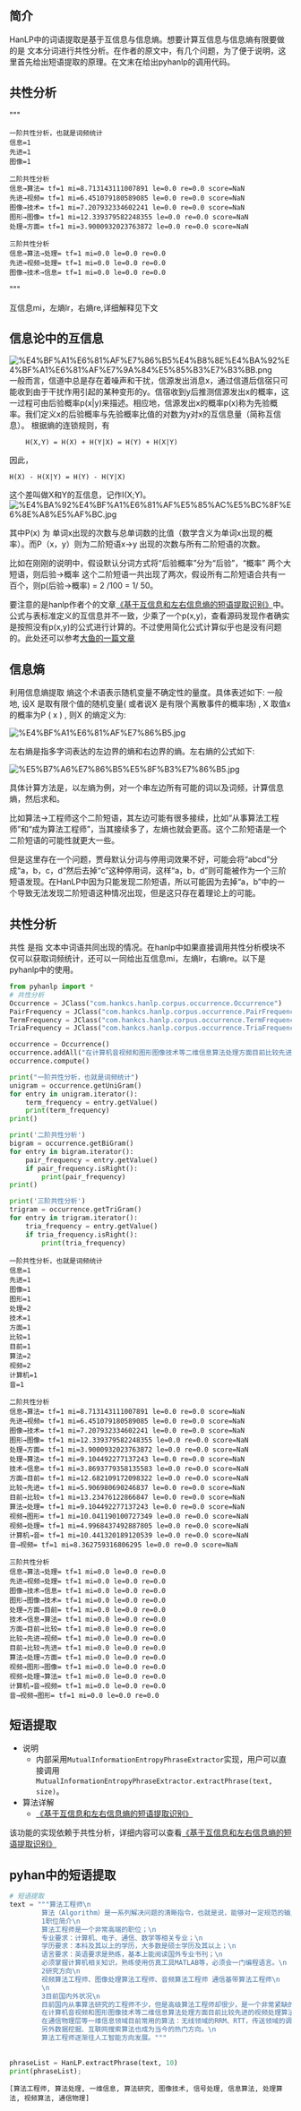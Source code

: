 
## 简介

HanLP中的词语提取是基于互信息与信息熵。想要计算互信息与信息熵有限要做的是 文本分词进行共性分析。在作者的原文中，有几个问题，为了便于说明，这里首先给出短语提取的原理。在文末在给出pyhanlp的调用代码。


## 共性分析

"""

    一阶共性分析，也就是词频统计
    信息=1
    先进=1
    图像=1

    二阶共性分析
    信息→算法= tf=1 mi=8.713143111007891 le=0.0 re=0.0 score=NaN
    先进→视频= tf=1 mi=6.451079180589085 le=0.0 re=0.0 score=NaN
    图像→技术= tf=1 mi=7.207932334602241 le=0.0 re=0.0 score=NaN
    图形→图像= tf=1 mi=12.339379582248355 le=0.0 re=0.0 score=NaN
    处理→方面= tf=1 mi=3.9000932023763872 le=0.0 re=0.0 score=NaN

    三阶共性分析
    信息→算法→处理= tf=1 mi=0.0 le=0.0 re=0.0
    先进→视频→处理= tf=1 mi=0.0 le=0.0 re=0.0
    图像→技术→信息= tf=1 mi=0.0 le=0.0 re=0.0

"""

互信息mi，左熵lr，右熵re,详细解释见下文

## 信息论中的互信息

![%E4%BF%A1%E6%81%AF%E7%86%B5%E4%B8%8E%E4%BA%92%E4%BF%A1%E6%81%AF%E7%9A%84%E5%85%B3%E7%B3%BB.png](attachment:%E4%BF%A1%E6%81%AF%E7%86%B5%E4%B8%8E%E4%BA%92%E4%BF%A1%E6%81%AF%E7%9A%84%E5%85%B3%E7%B3%BB.png)
一般而言，信道中总是存在着噪声和干扰，信源发出消息x，通过信道后信宿只可能收到由于干扰作用引起的某种变形的y。信宿收到y后推测信源发出x的概率，这一过程可由后验概率p(x|y)来描述。相应地，信源发出x的概率p(x)称为先验概率。我们定义x的后验概率与先验概率比值的对数为y对x的互信息量（简称互信息）。
根据熵的连锁规则，有

        H(X,Y) = H(X) + H(Y|X) = H(Y) + H(X|Y)
        
因此，

    H(X) - H(X|Y) = H(Y) - H(Y|X)

这个差叫做X和Y的互信息，记作I(X;Y)。
![%E4%BA%92%E4%BF%A1%E6%81%AF%E5%85%AC%E5%BC%8F%E6%8E%A8%E5%AF%BC.jpg](attachment:%E4%BA%92%E4%BF%A1%E6%81%AF%E5%85%AC%E5%BC%8F%E6%8E%A8%E5%AF%BC.jpg)


其中P(x) 为 单词x出现的次数与总单词数的比值（数学含义为单词x出现的概率）。而P（x，y）则为二阶短语x->y 出现的次数与所有二阶短语的次数。

比如在刚刚的说明中，假设默认分词方式将“后验概率”分为“后验”，“概率” 两个大短语，则后验->概率 这个二阶短语一共出现了两次，假设所有二阶短语合共有一百个，则p(后验->概率) = 2 /100 = 1/ 50。

要注意的是hanlp作者个的文章[《基于互信息和左右信息熵的短语提取识别》](http://www.hankcs.com/nlp/extraction-and-identification-of-mutual-information-about-the-phrase-based-on-information-entropy.html)中。公式与表标准定义的互信息并不一致，少乘了一个p(x,y)，查看源码发现作者确实是按照没有p(x,y)的公式进行计算的。不过使用简化公式计算似乎也是没有问题的。此处还可以参考[大鱼的一篇文章](http://www.cnblogs.com/polugen/archive/2006/11/29/576213.html)


## 信息熵

利用信息熵提取
熵这个术语表示随机变量不确定性的量度。具体表述如下: 一般地, 设X 是取有限个值的随机变量( 或者说X 是有限个离散事件的概率场) , X 取值x 的概率为P ( x ) , 则X 的熵定义为:

![%E4%BF%A1%E6%81%AF%E7%86%B5.jpg](attachment:%E4%BF%A1%E6%81%AF%E7%86%B5.jpg)

左右熵是指多字词表达的左边界的熵和右边界的熵。左右熵的公式如下:

![%E5%B7%A6%E7%86%B5%E5%8F%B3%E7%86%B5.jpg](attachment:%E5%B7%A6%E7%86%B5%E5%8F%B3%E7%86%B5.jpg)

具体计算方法是，以左熵为例，对一个串左边所有可能的词以及词频，计算信息熵，然后求和。

比如算法->工程师这个二阶短语，其左边可能有很多接续，比如“从事算法工程师”和“成为算法工程师”，当其接续多了，左熵也就会更高。这个二阶短语是一个二阶短语的可能性就更大一些。

但是这里存在一个问题，贾母默认分词与停用词效果不好，可能会将“abcd”分成“a，b，c，d”然后去掉“c”这种停用词，这样“a，b，d”则可能被作为一个三阶短语发现。在HanLP中因为只能发现二阶短语，所以可能因为去掉“a，b”中的一个导致无法发现二阶短语这种情况出现，但是这只存在着理论上的可能。


## 共性分析

共性 是指 文本中词语共同出现的情况。在hanlp中如果直接调用共性分析模块不仅可以获取词频统计，还可以一同给出互信息mi，左熵lr，右熵re。以下是pyhanlp中的使用。


```python
from pyhanlp import * 
# 共性分析
Occurrence = JClass("com.hankcs.hanlp.corpus.occurrence.Occurrence")
PairFrequency = JClass("com.hankcs.hanlp.corpus.occurrence.PairFrequency")
TermFrequency = JClass("com.hankcs.hanlp.corpus.occurrence.TermFrequency")
TriaFrequency = JClass("com.hankcs.hanlp.corpus.occurrence.TriaFrequency")

occurrence = Occurrence()
occurrence.addAll("在计算机音视频和图形图像技术等二维信息算法处理方面目前比较先进的视频处理算法")
occurrence.compute()

print("一阶共性分析，也就是词频统计")
unigram = occurrence.getUniGram()
for entry in unigram.iterator():
    term_frequency = entry.getValue()
    print(term_frequency)
print()

print('二阶共性分析')
bigram = occurrence.getBiGram()
for entry in bigram.iterator():
    pair_frequency = entry.getValue()
    if pair_frequency.isRight():
        print(pair_frequency)
print()

print('三阶共性分析')
trigram = occurrence.getTriGram()
for entry in trigram.iterator():
    tria_frequency = entry.getValue()
    if tria_frequency.isRight():
        print(tria_frequency)
```

    一阶共性分析，也就是词频统计
    信息=1
    先进=1
    图像=1
    图形=1
    处理=2
    技术=1
    方面=1
    比较=1
    目前=1
    算法=2
    视频=2
    计算机=1
    音=1
    
    二阶共性分析
    信息→算法= tf=1 mi=8.713143111007891 le=0.0 re=0.0 score=NaN
    先进→视频= tf=1 mi=6.451079180589085 le=0.0 re=0.0 score=NaN
    图像→技术= tf=1 mi=7.207932334602241 le=0.0 re=0.0 score=NaN
    图形→图像= tf=1 mi=12.339379582248355 le=0.0 re=0.0 score=NaN
    处理→方面= tf=1 mi=3.9000932023763872 le=0.0 re=0.0 score=NaN
    处理→算法= tf=1 mi=9.104492277137243 le=0.0 re=0.0 score=NaN
    技术→信息= tf=1 mi=3.8693779358135583 le=0.0 re=0.0 score=NaN
    方面→目前= tf=1 mi=12.682109172098322 le=0.0 re=0.0 score=NaN
    比较→先进= tf=1 mi=5.906980690246837 le=0.0 re=0.0 score=NaN
    目前→比较= tf=1 mi=13.23476122866847 le=0.0 re=0.0 score=NaN
    算法→处理= tf=1 mi=9.104492277137243 le=0.0 re=0.0 score=NaN
    视频→图形= tf=1 mi=10.041190100727349 le=0.0 re=0.0 score=NaN
    视频→处理= tf=1 mi=4.9968437492887805 le=0.0 re=0.0 score=NaN
    计算机→音= tf=1 mi=10.441320189120539 le=0.0 re=0.0 score=NaN
    音→视频= tf=1 mi=8.362759316806295 le=0.0 re=0.0 score=NaN
    
    三阶共性分析
    信息→算法→处理= tf=1 mi=0.0 le=0.0 re=0.0
    先进→视频→处理= tf=1 mi=0.0 le=0.0 re=0.0
    图像→技术→信息= tf=1 mi=0.0 le=0.0 re=0.0
    图形→图像→技术= tf=1 mi=0.0 le=0.0 re=0.0
    处理→方面→目前= tf=1 mi=0.0 le=0.0 re=0.0
    技术→信息→算法= tf=1 mi=0.0 le=0.0 re=0.0
    方面→目前→比较= tf=1 mi=0.0 le=0.0 re=0.0
    比较→先进→视频= tf=1 mi=0.0 le=0.0 re=0.0
    目前→比较→先进= tf=1 mi=0.0 le=0.0 re=0.0
    算法→处理→方面= tf=1 mi=0.0 le=0.0 re=0.0
    视频→图形→图像= tf=1 mi=0.0 le=0.0 re=0.0
    视频→处理→算法= tf=1 mi=0.0 le=0.0 re=0.0
    计算机→音→视频= tf=1 mi=0.0 le=0.0 re=0.0
    音→视频→图形= tf=1 mi=0.0 le=0.0 re=0.0


## 短语提取

- 说明
  * 内部采用`MutualInformationEntropyPhraseExtractor`实现，用户可以直接调用`MutualInformationEntropyPhraseExtractor.extractPhrase(text, size)`。
- 算法详解
  * [《基于互信息和左右信息熵的短语提取识别》](http://www.hankcs.com/nlp/extraction-and-identification-of-mutual-information-about-the-phrase-based-on-information-entropy.html)

该功能的实现依赖于共性分析，详细内容可以查看[《基于互信息和左右信息熵的短语提取识别》](http://www.hankcs.com/nlp/extraction-and-identification-of-mutual-information-about-the-phrase-based-on-information-entropy.html)

## pyhan中的短语提取


```python
# 短语提取
text = """算法工程师\n
        算法（Algorithm）是一系列解决问题的清晰指令，也就是说，能够对一定规范的输入，在有限时间内获得所要求的输出。如果一个算法有缺陷，或不适合于某个问题，执行这个算法将不会解决这个问题。不同的算法可能用不同的时间、空间或效率来完成同样的任务。一个算法的优劣可以用空间复杂度与时间复杂度来衡量。算法工程师就是利用算法处理事物的人。\n
        1职位简介\n
        算法工程师是一个非常高端的职位；\n
        专业要求：计算机、电子、通信、数学等相关专业；\n
        学历要求：本科及其以上的学历，大多数是硕士学历及其以上；\n
        语言要求：英语要求是熟练，基本上能阅读国外专业书刊；\n
        必须掌握计算机相关知识，熟练使用仿真工具MATLAB等，必须会一门编程语言。\n
        2研究方向\n
        视频算法工程师、图像处理算法工程师、音频算法工程师 通信基带算法工程师\n
        \n
        3目前国内外状况\n
        目前国内从事算法研究的工程师不少，但是高级算法工程师却很少，是一个非常紧缺的专业工程师。算法工程师根据研究领域来分主要有音频/视频算法处理、图像技术方面的二维信息算法处理和通信物理层、雷达信号处理、生物医学信号处理等领域的一维信息算法处理。\n
        在计算机音视频和图形图像技术等二维信息算法处理方面目前比较先进的视频处理算法：机器视觉成为此类算法研究的核心；另外还有2D转3D算法(2D-to-3D conversion)，去隔行算法(de-interlacing)，运动估计运动补偿算法(Motion estimation/Motion Compensation)，去噪算法(Noise Reduction)，缩放算法(scaling)，锐化处理算法(Sharpness)，超分辨率算法(Super Resolution),手势识别(gesture recognition),人脸识别(face recognition)。\n
        在通信物理层等一维信息领域目前常用的算法：无线领域的RRM、RTT，传送领域的调制解调、信道均衡、信号检测、网络优化、信号分解等。\n" +
        另外数据挖掘、互联网搜索算法也成为当今的热门方向。\n
        算法工程师逐渐往人工智能方向发展。"""
                
                
phraseList = HanLP.extractPhrase(text, 10)
print(phraseList);
```

    [算法工程师, 算法处理, 一维信息, 算法研究, 图像技术, 信号处理, 信息算法, 处理算法, 视频算法, 通信物理]

